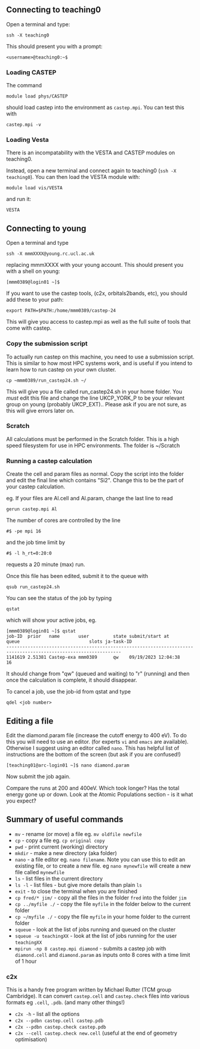 
## Connecting to teaching0

Open a terminal and type:

`ssh -X teaching0`

This should present you with a prompt:

`<username>@teaching0:~$`

### Loading CASTEP
The command

`module load phys/CASTEP`

should load castep into the environment as `castep.mpi`. You can test this with

`castep.mpi -v`


### Loading Vesta
There is an incompatability with the VESTA and CASTEP modules on teaching0.

Instead, open a new terminal and connect again to teaching0 (`ssh -X teaching0`). You can then load the VESTA module with:

`module load vis/VESTA`

and run it:

`VESTA`


## Connecting to young
Open a terminal and type

`ssh -X mmmXXXX@young.rc.ucl.ac.uk`

replacing mmmXXXX with your young account. This should present you with a shell on young:

`[mmm0389@login01 ~]$`

If you want to use the castep tools, (c2x, orbitals2bands, etc), you should add these to your path:

`export PATH=$PATH:/home/mmm0389/castep-24`

This will give you access to castep.mpi as well as the full suite of tools that come with castep.

### Copy the submission script

To actually run castep on this machine, you need to use a submission script. This is similar to how most HPC systems work, and is useful if you intend to learn how to run castep on your own cluster.

`cp ~mmm0389/run_castep24.sh ~/`

This will give you a file called run_castep24.sh in your home folder. You *must* edit this file and change the line UKCP_YORK_P to be your relevant group on young (probably UKCP_EXT).. Please ask if you are not sure, as this will give errors later on. 

### Scratch

All calculations must be performed in the Scratch folder. This is a high speed filesystem for use in HPC environments. The folder is ~/Scratch 

### Running a castep calculation

Create the cell and param files as normal. Copy the script into the folder and edit the final line which contains "Si2". Change this to be the <name> part of your castep calculation.

eg. If your files are Al.cell and Al.param, change the last line to read

`gerun castep.mpi Al`

The number of cores are controlled by the line

`#$ -pe mpi 16`

and the job time limit by

`#$ -l h_rt=0:20:0`

requests a 20 minute (max) run.

Once this file has been edited, submit it to the queue with

`qsub run_castep24.sh`

You can see the status of the job by typing

`qstat`

which will show your active jobs, eg.

```
[mmm0389@login01 ~]$ qstat
job-ID  prior   name       user         state submit/start at     queue                          slots ja-task-ID
-----------------------------------------------------------------------------------------------------------------
1141619 2.51381 Castep-exa mmm0389      qw    09/19/2023 12:04:38                                   16
```


It should change from "qw" (queued and waiting) to "r" (running) and then once the calculation is complete, it should disappear.

To cancel a job, use the job-id from qstat and type

`qdel <job number>`



## Editing a file
Edit the diamond.param file (increase the cutoff energy to 400 eV). To do this you will need to use an editor. (for experts `vi` and `emacs` are available). Otherwise I suggest using an editor called `nano`. This has helpful list of instructions are the bottom of the screen (but ask if you are confused!)

`[teaching01@arc-login01 ~]$ nano diamond.param`

Now submit the job again.

Compare the runs at 200 and 400eV. Which took longer? Has the total energy gone up or down. Look at the Atomic Populations section - is it what you expect?

## Summary of useful commands
* `mv`   - rename (or move) a file eg. `mv oldfile newfile`
* `cp`   - copy a file eg. `cp original copy`
* `pwd`   - print current (working) directory
* `mkdir`  - make a new directory (aka folder)
* `nano`   - a file editor eg. `nano filename`. Note you can use this to edit an existing file, or to create a new file. eg `nano mynewfile` will create a new file called `mynewfile`
* `ls`  - list files in the current directory
* `ls -l`  - list files - but give more details than plain `ls`
* `exit`  - to close the terminal when you are finished
* `cp fred/* jim/`  - copy all the files in the folder `fred` into the folder `jim`
* `cp ../myfile ./`  - copy the file `myfile` in the folder below to the current folder
* `cp ~/myfile ./`   - copy the file `myfile` in your home folder to the current folder
* `squeue`  - look at the list of jobs running and queued on the cluster
* `squeue -u teachingXX`  - look at the list of jobs running for the user `teachingXX`
* `mpirun -np 8 castep.mpi diamond`  - submits a castep job with `diamond.cell` and `diamond.param` as inputs onto 8 cores with a time limit of 1 hour

### c2x
This is a handy free program written by Michael Rutter (TCM group Cambridge). It can convert
`castep.cell` and `castep.check` files into various formats eg `.cell`, `.pdb`. (and many other things!)

* `c2x -h`  - list all the options
* `c2x --pdbn castep.cell castep.pdb`
* `c2x --pdbn castep.check castep.pdb`
* `c2x --cell castep.check new.cell`
 (useful at the end of geometry optimisation)
